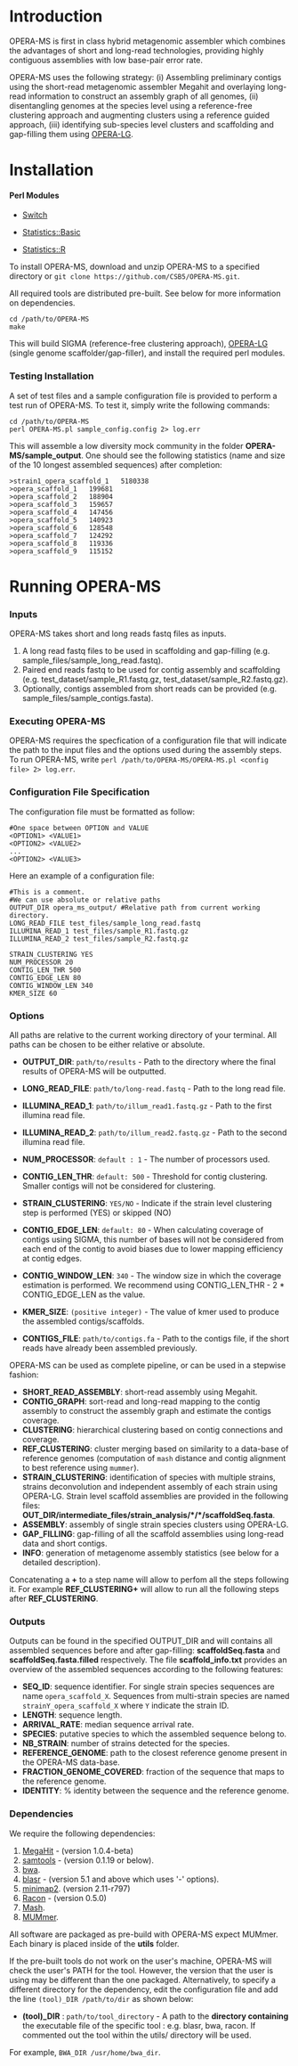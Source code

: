 # Introduction 
OPERA-MS is first in class hybrid metagenomic assembler which combines the advantages of short and long-read technologies, providing highly contiguous assemblies with low base-pair error rate.

OPERA-MS uses the following strategy: (i) Assembling preliminary contigs using the short-read metagenomic assembler Megahit and overlaying long-read information to construct an assembly graph of all genomes, (ii) disentangling genomes at the species level using a reference-free clustering approach and augmenting clusters using a reference guided approach, (iii) identifying sub-species level clusters and scaffolding and gap-filling them using [OPERA-LG](https://github.com/CSB5/OPERA-MS/tree/master/OPERA-LG). 

# Installation

#### Perl Modules
- [Switch](http://search.cpan.org/~chorny/Switch-2.17/Switch.pm)

- [Statistics::Basic](http://search.cpan.org/~jettero/Statistics-Basic-1.6611/lib/Statistics/Basic.pod)

- [Statistics::R](https://metacpan.org/pod/Statistics::R)

To install OPERA-MS, download and unzip OPERA-MS to a specified directory or `git clone https://github.com/CSB5/OPERA-MS.git`.

All required tools are distributed pre-built. See below for more information on dependencies.

~~~~
cd /path/to/OPERA-MS
make
~~~~

This will build SIGMA (reference-free clustering approach), [OPERA-LG](https://github.com/CSB5/OPERA-MS/tree/master/OPERA-LG) (single genome scaffolder/gap-filler), and install the required perl modules.

### Testing Installation

A set of test files and a sample configuration file is provided to perform a test run of OPERA-MS. To test it, simply write the following commands: 
~~~~
cd /path/to/OPERA-MS
perl OPERA-MS.pl sample_config.config 2> log.err
~~~~
This will assemble a low diversity mock community in the folder __OPERA-MS/sample_output__. One should see the following statistics (name and size of the 10 longest assembled sequences) after completion:

~~~~
>strain1_opera_scaffold_1	5180338
>opera_scaffold_1	199681
>opera_scaffold_2	188904
>opera_scaffold_3	159657
>opera_scaffold_4	147456
>opera_scaffold_5	140923
>opera_scaffold_6	128548
>opera_scaffold_7	124292
>opera_scaffold_8	119336
>opera_scaffold_9	115152
~~~~

# Running OPERA-MS

### Inputs
OPERA-MS takes short and long reads fastq files as inputs.

1) A long read fastq files to be used in scaffolding and gap-filling (e.g. sample_files/sample_long_read.fastq).
2) Paired end reads fastq to be used for contig assembly and scaffolding (e.g. test_dataset/sample_R1.fastq.gz, test_dataset/sample_R2.fastq.gz).
3) Optionally, contigs assembled from short reads can be provided (e.g. sample_files/sample_contigs.fasta).

### Executing OPERA-MS

OPERA-MS requires the specfication of a configuration file that will indicate the path to the input files and the options used during the assembly steps. To run OPERA-MS, write `perl /path/to/OPERA-MS/OPERA-MS.pl <config file> 2> log.err`. 

### Configuration File Specification

The configuration file must be formatted as follow:

~~~~
#One space between OPTION and VALUE
<OPTION1> <VALUE1> 
<OPTION2> <VALUE2>
...
<OPTION2> <VALUE3>
~~~~

Here an example of a configuration file:

~~~~
#This is a comment. 
#We can use absolute or relative paths
OUTPUT_DIR opera_ms_output/ #Relative path from current working directory.
LONG_READ_FILE test_files/sample_long_read.fastq
ILLUMINA_READ_1 test_files/sample_R1.fastq.gz
ILLUMINA_READ_2 test_files/sample_R2.fastq.gz

STRAIN_CLUSTERING YES
NUM_PROCESSOR 20
CONTIG_LEN_THR 500
CONTIG_EDGE_LEN 80
CONTIG_WINDOW_LEN 340
KMER_SIZE 60
~~~~

### Options 
All paths are relative to the current working directory of your terminal. All paths can be chosen to be either relative or absolute.

- **OUTPUT_DIR**: `path/to/results` - Path to the directory where the final results of OPERA-MS will be outputted.

- **LONG_READ_FILE**: `path/to/long-read.fastq` - Path to the long read file.

- **ILLUMINA_READ_1**: `path/to/illum_read1.fastq.gz` - Path to the first illumina read file.

- **ILLUMINA_READ_2**: `path/to/illum_read2.fastq.gz` - Path to the second illumina read file.

- **NUM_PROCESSOR**: `default : 1` - The number of processors used.

- **CONTIG_LEN_THR**: `default: 500` - Threshold for contig clustering. Smaller contigs will not be considered for clustering.

- **STRAIN_CLUSTERING**: `YES/NO` - Indicate if the strain level clustering step is performed (YES) or skipped (NO) 

- **CONTIG_EDGE_LEN**: `default: 80` - When calculating coverage of contigs using SIGMA, this number of bases will not be considered from each end of the contig to avoid biases due to lower mapping efficiency at contig edges. 

- **CONTIG_WINDOW_LEN**: `340` - The window size in which the coverage estimation is performed. We recommend using CONTIG_LEN_THR - 2 * CONTIG_EDGE_LEN as the value.

- **KMER_SIZE**: `(positive integer)` - The value of kmer used to produce the assembled contigs/scaffolds.

- **CONTIGS_FILE**: `path/to/contigs.fa` - Path to the contigs file, if the short reads have already been assembled previously.

OPERA-MS can be used as complete pipeline, or can be used in a stepwise fashion:
- **SHORT_READ_ASSEMBLY**: short-read assembly using Megahit.
- **CONTIG_GRAPH**: sort-read and long-read mapping to the contig assembly to construct the assembly graph and estimate the contigs coverage.
- **CLUSTERING**: hierarchical clustering based on contig connections and coverage.
- **REF_CLUSTERING**: cluster merging based on similarity to a data-base of reference genomes (computation of `mash` distance and contig alignment to best reference using `mummer`).
- **STRAIN_CLUSTERING**: identification of species with multiple strains, strains deconvolution and independent assembly of each strain using OPERA-LG. Strain level scaffold assemblies are provided in the following files: __OUT_DIR/intermediate_files/strain_analysis/\*/\*/scaffoldSeq.fasta__.
- **ASSEMBLY**: assembly of single strain species clusters using OPERA-LG.
- **GAP_FILLING**: gap-filling of all the scaffold assemblies using long-read data and short contigs.
- **INFO**: generation of metagenome assembly statistics (see below for a detailed description).

Concatenating a **+** to a step name will allow to perfom all the steps following it. For example **REF_CLUSTERING+** will allow to run all the following steps after **REF_CLUSTERING**.

### Outputs

Outputs can be found in the specified OUTPUT_DIR and will contains all assembled sequences before and after gap-filling: __scaffoldSeq.fasta__ and __scaffoldSeq.fasta.filled__ respectively.
The file __scaffold_info.txt__ provides an overview of the assembled sequences according to the following features:
- **SEQ_ID**: sequence identifier. For single strain species sequences are name `opera_scaffold_X`. Sequences from multi-strain species are named `strainY_opera_scaffold_X` where `Y` indicate the strain ID.
- **LENGTH**: sequence length.
- **ARRIVAL_RATE**: median sequence arrival rate.
- **SPECIES**: putative species to which the assembled sequence belong to.
- **NB_STRAIN**: number of strains detected for the species.
- **REFERENCE_GENOME**: path to the closest reference genome present in the OPERA-MS data-base.
- **FRACTION_GENOME_COVERED**: fraction of the sequence that maps to the reference genome.
- **IDENTITY**: % identity between the sequence and the reference genome.

### Dependencies

We require the following dependencies:

1) [MegaHit](https://github.com/voutcn/megahit) - (version 1.0.4-beta)
2) [samtools](https://github.com/samtools/samtools) - (version 0.1.19 or below).
3) [bwa](https://github.com/lh3/bwa).
4) [blasr](https://github.com/PacificBiosciences/blasr) - (version 5.1 and above which uses '-' options).
5) [minimap2]( https://github.com/lh3/minimap2). (version 2.11-r797)
6) [Racon](https://github.com/isovic/racon) - (version 0.5.0)
7) [Mash](https://github.com/marbl/Mash).
8) [MUMmer](http://mummer.sourceforge.net/).

All software are packaged as pre-build with OPERA-MS expect MUMmer. Each binary is placed inside of the __utils__ folder.

If the pre-built tools do not work on the user's machine, OPERA-MS will check the user's PATH for the tool. However, the version that the user is using may be different than the one packaged. Alternatively, to specify a different directory for the dependency, edit the configuration file and add the line `(tool)_DIR /path/to/dir` as shown below:

- **(tool)_DIR** : `path/to/tool_directory` - A path to the __directory containing__ the executable file of the specific tool : e.g. blasr, bwa, racon. If commented out the tool within the utils/ directory will be used. 

For example, `BWA_DIR /usr/home/bwa_dir`.
